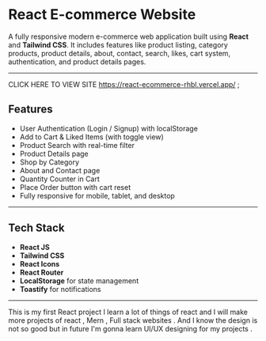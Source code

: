 # React E-commerce Website 

A fully responsive modern e-commerce web application built using **React** and **Tailwind CSS**. It includes features like product listing, category products, product details, about, contact, search, likes, cart system, authentication, and product details pages.

---
CLICK HERE TO VIEW SITE https://react-ecommerce-rhbl.vercel.app/ ;

##  Features

-  User Authentication (Login / Signup) with localStorage
-  Add to Cart & Liked Items (with toggle view)
-  Product Search with real-time filter
-  Product Details page
- Shop by Category
- About and Contact page
-  Quantity Counter in Cart
-  Place Order button with cart reset
- Fully responsive for mobile, tablet, and desktop

---

## Tech Stack

- **React JS**
- **Tailwind CSS**
- **React Icons**
- **React Router**
- **LocalStorage** for state management
- **Toastify** for notifications

---

This is my first React project I learn a lot of things of react and I will make more projects of react , Mern , Full stack websites . And I know the design is not so good but in future I'm gonna learn UI/UX designing for my projects .
